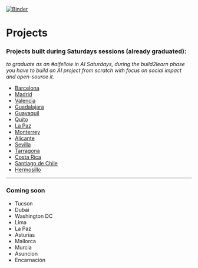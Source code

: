 [![Binder](https://mybinder.org/badge_logo.svg)](https://mybinder.org/v2/gh/SaturdaysAI/Projects/master)

# Projects
### Projects built during Saturdays sessions (already graduated):
_to graduate as an #aifellow in AI Saturdays, during the _build2learn_ phase you have to build an AI project from scratch with focus on social impact and open-source it._

- [Barcelona](https://github.com/SaturdaysAI/Projects/tree/master/Barcelona/readme.md)  
- [Madrid](https://github.com/SaturdaysAI/Projects/tree/master/Madrid/readme.md)
- [Valencia](https://github.com/SaturdaysAI/Projects/tree/master/Valencia)
- [Guadalajara](https://github.com/SaturdaysAI/Projects/tree/master/Guadalajara/readme.md)  
- [Guayaquil](https://github.com/SaturdaysAI/Projects/tree/master/Guayaquil/readme.md)
- [Quito](https://github.com/SaturdaysAI/Projects/tree/master/Quito/readme.md)
- [La Paz](https://github.com/SaturdaysAI/Projects/tree/master/Lapaz/readme.md)
- [Monterrey](https://github.com/SaturdaysAI/Projects/tree/master/Monterrey/readme.md)
- [Alicante](https://github.com/SaturdaysAI/Projects/tree/master/Alicante/readme.md)
- [Sevilla](https://github.com/SaturdaysAI/Projects/tree/master/Sevilla/readme.md)
- [Tarragona](https://github.com/SaturdaysAI/Projects/tree/master/Tarragona/readme.md)
- [Costa Rica](https://github.com/SaturdaysAI/Projects/tree/master/CostaRica/readme.md)
- [Santiago de Chile](https://github.com/SaturdaysAI/Projects/tree/master/Santiago/readme.md)
- [Hermosillo](https://github.com/SaturdaysAI/Projects/tree/master/Hermosillo/readme.md)

---
### Coming soon

- Tucson
- Dubai
- Washington DC
- Lima
- La Paz
- Asturias
- Mallorca
- Murcia
- Asuncion
- Encarnación

